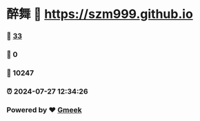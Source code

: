 # 醉舞 :link: https://szm999.github.io 
### :page_facing_up: [33](https://szm999.github.io/tag.html) 
### :speech_balloon: 0 
### :hibiscus: 10247 
### :alarm_clock: 2024-07-27 12:34:26 
### Powered by :heart: [Gmeek](https://github.com/Meekdai/Gmeek)
